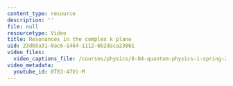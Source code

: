 ```yaml
---
content_type: resource
description: ''
file: null
resourcetype: Video
title: Resonances in the complex k plane
uid: 23d65a31-0ac6-1464-1112-6b2daca23861
video_files:
  video_captions_file: /courses/physics/8-04-quantum-physics-i-spring-2016/video-lectures/part-3/resonances-in-the-complex-k-plane/0T83-47Vi-M.vtt
video_metadata:
  youtube_id: 0T83-47Vi-M
---
```

